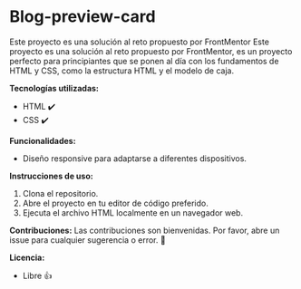 # Blog-preview-card
Este proyecto es una solución al reto propuesto por FrontMentor
Este proyecto es una solución al reto propuesto por FrontMentor, es un proyecto perfecto para principiantes que se ponen al día con los fundamentos de HTML y CSS, como la estructura HTML y el modelo de caja.

**Tecnologías utilizadas:**
* HTML :heavy_check_mark:
* CSS :heavy_check_mark:

**Funcionalidades:**
* Diseño responsive para adaptarse a diferentes dispositivos.
  
**Instrucciones de uso:**
1. Clona el repositorio.
2. Abre el proyecto en tu editor de código preferido.
3. Ejecuta el archivo HTML localmente en un navegador web.
   
**Contribuciones:** Las contribuciones son bienvenidas. Por favor, abre un issue para cualquier sugerencia o error. :love_you_gesture:

**Licencia:**
* Libre :+1:
